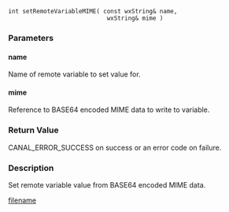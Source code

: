 



```clike
int setRemoteVariableMIME( const wxString& name, 
                            wxString& mime )
```

### Parameters

#### name
Name of remote variable to set value for.

#### mime
Reference to BASE64 encoded MIME data to write to variable.

### Return Value
CANAL_ERROR_SUCCESS on success or an error code on failure. 

### Description
Set remote variable value from BASE64 encoded MIME data. 




[filename](./bottom_copyright.md ':include')